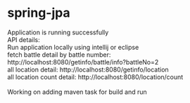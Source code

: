 # spring-jpa

Application is running successfully <br>
API details:<br>
Run application locally using intellij or eclipse<br>
fetch battle detail by battle number: http://localhost:8080/getinfo/battle/info?battleNo=2 <br>
all location detail: http://localhost:8080/getinfo/location <br>
all location count detail: http://localhost:8080/location/count <br>
<br>
Working on adding maven task for build and run